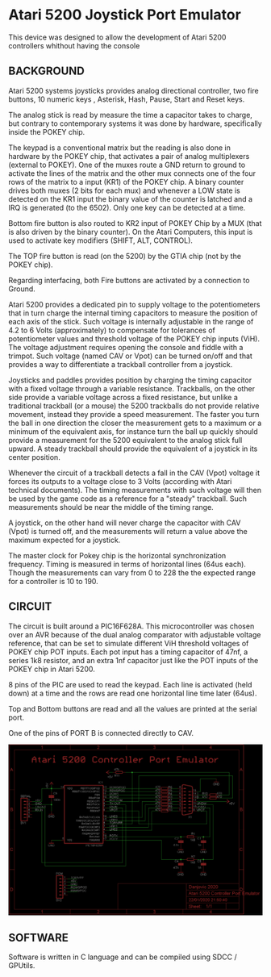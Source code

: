 # Atari 5200 Joystick Port Emulator

This device was designed to allow the development of Atari 5200 controllers whithout having the console

## BACKGROUND

Atari 5200 systems joysticks provides analog directional controller, two fire buttons, 10 numeric keys , Asterisk, Hash, Pause, Start and Reset keys.

The analog stick is read by measure the time a capacitor takes to charge, but contrary to contemporary systems it was done by hardware, specifically inside the POKEY chip.

The keypad is a conventional matrix but the reading is also done in hardware by the POKEY chip, that activates a pair of analog multiplexers (external to POKEY). One of the muxes route a GND return to ground to activate the lines of the matrix and the other mux connects one of the four rows of the matrix to a input (KR1) of the POKEY chip. A binary counter drives both muxes (2 bits for each mux) and whenever a LOW state is detected on the KR1 input the binary value of the counter is latched and a IRQ is generated (to the 6502). Only one key can be detected at a time.

Bottom fire button is also routed to KR2 input of POKEY Chip by a MUX (that is also driven by the binary counter). On the Atari Computers, this input is used to activate key modifiers (SHIFT, ALT, CONTROL). 

The TOP fire button is read (on the 5200) by the GTIA chip (not by the POKEY chip). 

Regarding interfacing, both Fire buttons are activated by a connection to Ground.

Atari 5200 provides a dedicated pin to supply voltage to the potentiometers that in turn charge the internal timing capacitors to measure the position of each axis of the stick. Such voltage is internally adjustable in the range of 4.2 to 6 Volts (approximately) to compensate for tolerances of potentiometer values and threshold voltage of the POKEY chip inputs (ViH). The voltage adjustment requires opening the console and fiddle with a trimpot. Such voltage  (named CAV or Vpot) can be turned on/off and that provides a way to differentiate a trackball controller from a joystick. 

Joysticks and paddles provides position by charging the timing capacitor with a fixed voltage through a variable resistance. Trackballs, on the other side provide a variable voltage across a fixed resistance, but unlike a traditional trackball (or a mouse) the 5200 trackballs do not provide relative movement, instead they provide a speed measurement. 
The faster you turn the ball in one direction the closer the measurement gets to a maximum or a minimum of the equivalent axis, for instance turn the ball up quickly should provide a measurement for the 5200 equivalent to the analog stick full upward.  A steady trackball should provide the equivalent of a joystick in its center position. 

Whenever the circuit of a trackball detects a fall in the CAV (Vpot) voltage it forces its outputs to a voltage close to 3 Volts (according with Atari technical documents). The timing measurements with such voltage will then be used by the game code as a reference for a "steady" trackball. Such measurements should be near the middle of the timing range.

A joystick, on the other hand will never charge the capacitor with CAV (Vpot) is turned off, and the measurements will return a value above the maximum expected for a joystick. 

The master clock for Pokey chip is the horizontal synchronization frequency. Timing is measured in terms of horizontal lines (64us each). Though the measurements can vary from 0 to 228 the the expected range for a controller is 10 to 190.

## CIRCUIT

The circuit is built around a PIC16F628A. This microcontroller was chosen over an AVR because of the dual analog comparator with adjustable voltage reference, that can be set to simulate different ViH threshold voltages of POKEY chip POT inputs. 
Each pot input has a timing capacitor of 47nf, a series 1k8 resistor, and an extra 1nf capacitor just like the POT inputs of the POKEY chip in Atari 5200. 

8 pins of the PIC are used to read the keypad. Each line is activated (held down) at a time and the rows are read one horizontal line time later (64us).

Top and Bottom buttons are read and all the values are printed at the serial port.

One of the pins of PORT B is connected directly to CAV.

![Schematic](/doc/schematic.png)

## SOFTWARE

Software is written in C language and can be compiled using SDCC / GPUtils. 

   






 

